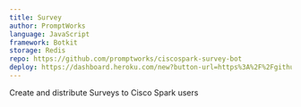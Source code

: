 ```yaml
---
title: Survey
author: PromptWorks
language: JavaScript
framework: Botkit
storage: Redis
repo: https://github.com/promptworks/ciscospark-survey-bot
deploy: https://dashboard.heroku.com/new?button-url=https%3A%2F%2Fgithub.com%2Fpromptworks%2Fciscospark-survey-bot&template=https%3A%2F%2Fgithub.com%2Fpromptworks%2Fciscospark-survey-bot
---
```


Create and distribute Surveys to Cisco Spark users
